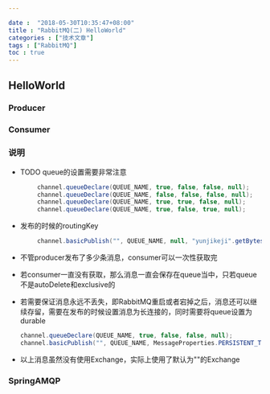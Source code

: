 ```yaml
---

date :  "2018-05-30T10:35:47+08:00" 
title : "RabbitMQ(二) HelloWorld" 
categories : ["技术文章"] 
tags : ["RabbitMQ"] 
toc : true
---
```


## HelloWorld

### Producer

[send]: https://github.com/rabbitmq/rabbitmq-tutorials/blob/master/java/Send.java



### Consumer

[recv]: https://github.com/rabbitmq/rabbitmq-tutorials/blob/master/java/Recv.java



### 说明

- TODO queue的设置需要非常注意 

```java
        channel.queueDeclare(QUEUE_NAME, true, false, false, null);
        channel.queueDeclare(QUEUE_NAME, false, false, false, null);
        channel.queueDeclare(QUEUE_NAME, true, true, false, null);
        channel.queueDeclare(QUEUE_NAME, true, false, true, null);
```

- 发布的时候的routingKey

```java
        channel.basicPublish("", QUEUE_NAME, null, "yunjikeji".getBytes());
```

- 不管producer发布了多少条消息，consumer可以一次性获取完

- 若consumer一直没有获取，那么消息一直会保存在queue当中，只若queue不是autoDelete和exclusive的

- 若需要保证消息永远不丢失，即RabbitMQ重启或者宕掉之后，消息还可以继续存留，需要在发布的时候设置消息为长连接的，同时需要将queue设置为durable

  ```java
  channel.queueDeclare(QUEUE_NAME, true, false, false, null);
  channel.basicPublish("", QUEUE_NAME, MessageProperties.PERSISTENT_TEXT_PLAIN, "yunjikeji".getBytes());
  ```

- 以上消息虽然没有使用Exchange，实际上使用了默认为""的Exchange



### SpringAMQP



